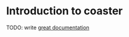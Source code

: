 # Introduction to coaster

TODO: write [great documentation](http://jacobian.org/writing/what-to-write/)
